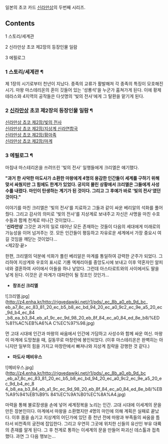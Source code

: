 일본의 초코 카드 [신라만상](%EC%8B%A0%EB%9D%BC%EB%A7%8C%EC%83%81.md)의 두번째 시리즈.

## Contents

    

1 스토리/세계관

2 신라만상 초코 제2장의 등장인물 일람

3 에필로그

### 1 스토리/세계관 ¶

제 1장의 시기로부터 천년이 지났다. 종족의 교류가 활발해져 각 종족의 특징이 모호해진 시기. 마왕 마스테리온의 혼이 깃들어 있는
'성룡석'을 누군가 훔쳐가게 된다. 이에 황제 테라스와 4지역의 공작들은 다섯명의 '빛의 전사'에게 그 탈환을 맡기게 된다.  

### 2 [신라만상](%EC%8B%A0%EB%9D%BC%EB%A7%8C%EC%83%81.md) 초코 제2장의 등장인물 일람 ¶

[신라만상 쵸코 제2장/빛의 전사](%EC%8B%A0%EB%9D%BC%EB%A7%8C%EC%83%81%20%EC%B5%B8%EC%BD%94%20%EC%A0%9C2%EC%9E%A5/%EB%B9%9B%EC%9D%98%20%EC%A0%84%EC%82%AC.md)  
[신라만상 쵸코 제2장/지상계 신라연합국](%EC%8B%A0%EB%9D%BC%EB%A7%8C%EC%83%81%20%EC%B5%B8%EC%BD%94%20%EC%A0%9C2%EC%9E%A5/%EC%A7%80%EC%83%81%EA%B3%84%20%EC%8B%A0%EB%9D%BC%EC%97%B0%ED%95%A9%EA%B5%AD.md)  
[신라만상 쵸코 제2장/황마족](%EC%8B%A0%EB%9D%BC%EB%A7%8C%EC%83%81%20%EC%B5%B8%EC%BD%94%20%EC%A0%9C2%EC%9E%A5/%ED%99%A9%EB%A7%88%EC%A1%B1.md)  
[신라만상 쵸코 제2장/마계](%EC%8B%A0%EB%9D%BC%EB%A7%8C%EC%83%81%20%EC%B5%B8%EC%BD%94%20%EC%A0%9C2%EC%9E%A5/%EB%A7%88%EA%B3%84.md)

### 3 에필로그 ¶

마침내 마스테리온을 쓰려뜨린 '빛의 전사' 일행들에게 크리엘은 얘기했다.  

**"과거 한 사악한 마도사가 소환한 마왕에게 4명의 용감한 인간들이 세계를 구하기 위해 맞서 싸웠지만 그 힘에도 한계가 있었다. 궁지의 몰린 상황에서 크리엘은 그들에게 사성수를 내렸다. 마인이 탄생하는 계기가 된 것이다. 그리고 그 후예가 바로 '빛의 전사'였던 것이다."**

이야기를 마친 크리엘은 '빛의 전사'를 치료하고 그들과 같이 싸운 베리알의 석화를 풀어줬다. 그리고 감사의 의미로 '빛의 전사'를 지상계로
보내주고 자신은 사명을 마친 수호수들과 함께 천계로 떠나간 것이었다...  
'**신라만상** 그것은 과거의 일로 태어난 모든 존재하는 것들이 다음의 세대에게 미래로의 가능성을 이어 넘겨주는 것. 모든 인간들이
평등하고 자유로운 세계에서 가장 중요시 여길 것임을 깨닫는 것이었다...  
<제2장·끝>

  

한편, 크리엘의 덕분에 석화가 풀린 베리알은 마계를 통일하여 강력한 군주가 되었다. 그리하여 지상계와 우호의 표시로 기룡 엑제리아를
중앙도시에 보내고 이후 약혼자인 알피네와 결혼하여 사이에서 아들을 하나 낳았다. 그런데 아스타로트와의 사이에서도 딸을 낳게 된다. 이것은 곧
마계가 대파란이 될 징조인 것인가...  

  * **창조신 크리엘**

![크리엘.jpg](http://z4.enha.kr/http://rigvedawiki.net/r1/pds/_ec_8b_a0_eb_9d_bc_
eb_a7_8c_ec_83_81_20_ec_b5_b8_ec_bd_94_20_ec_a0_9c2_ec_9e_a5_20_ec_9d_b4_ec_84
_b8_ea_b3_84_eb_a1_9c_ec_9d_98_20_eb_8f_84_ec_a0_84_ed_8e_b8/%ED%81%AC%EB%A6%A
C%EC%97%98.jpg)

  
먼 고대 시대에 인간과 마왕의 싸움에서 인간에 가담하고 사성수와 함께 싸운 여신. 마왕이 마계에 도망쳤을 때, 길동무로 마창란에 봉인되었다.
(이후 마스테리온은 완벽히는 아니지만 일부의 힘을 가지고 마창란에서 빠져나와 지상계 침략을 강행한 것 같다.)  

  * **마도사 메비우스**

![메비우스.jpg](http://z4.enha.kr/http://rigvedawiki.net/r1/pds/_ec_8b_a0_eb_9d_bc
_eb_a7_8c_ec_83_81_20_ec_b5_b8_ec_bd_94_20_ec_a0_9c2_ec_9e_a5_20_ec_9d_b4_ec_8
4_b8_ea_b3_84_eb_a1_9c_ec_9d_98_20_eb_8f_84_ec_a0_84_ed_8e_b8/%EB%A9%94%EB%B9%
84%EC%9A%B0%EC%8A%A4.jpg)

  
마력을 통해 불로장생을 손에 넣어 세계정복을 노리는 인간. 고대 시대에 이세계의 문을 만든 장본인이다. 마계에서 마왕을 소환했지만 4명의
마인에 의해 계획은 실패로 끝났다. 이후 몸을 숨기고 지상계의 어딘가에 있던 중 천년 전에 마왕과 부족들의 싸움을 틈타서 비천족의 궁전에
잡입한다. 그리고 우연히 그곳에 위치한 신들의 유산인 부유 대륙의 존재를 알게 된다. 그 후 천계로 통하는 이세계의 문을 만들어 파괴신
데스톨과 접촉했다. 과연 그 다음 행보는...

